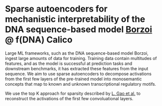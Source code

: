 # Sparse autoencoders for mechanistic interpretability of the DNA sequence-based model [Borzoi](https://www.nature.com/articles/s41588-024-02053-6) @ f(DNA) Calico

Large ML frameworks, such as the DNA sequence-based model Borzoi, ingest large amounts of data for training. 
Training data contain multitudes of features, and as the model is successful at prediction tasks and downstream benchmarks, 
it has extracted these features from the input sequence. 
We aim to use sparse autoencoders to decompose activations from the first few layers of the pre-trained model into 
monosemantic concepts that map to known and unknown transcriptional regulatory motifs.

We use the top K approach for sparsity described by [L. Gao et al.](https://cdn.openai.com/papers/sparse-autoencoders.pdf) to reconstruct 
the activations of the first few convoluational layers.
